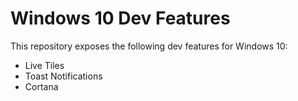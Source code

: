 # Windows 10 Dev Features
This repository exposes the following dev features for Windows 10:
* Live Tiles
* Toast Notifications
* Cortana
